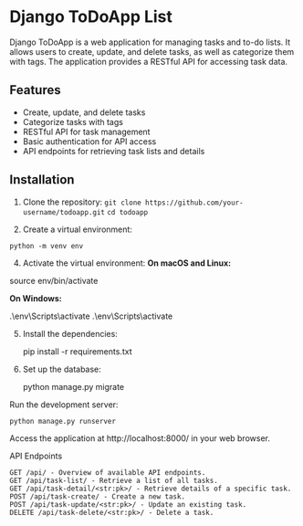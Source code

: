 # Django ToDoApp List

Django ToDoApp is a web application for managing tasks and to-do lists. It allows users to create, update, and delete tasks, as well as categorize them with tags. The application provides a RESTful API for accessing task data.

## Features

- Create, update, and delete tasks
- Categorize tasks with tags
- RESTful API for task management
- Basic authentication for API access
- API endpoints for retrieving task lists and details

## Installation

1. Clone the repository:
```git clone https://github.com/your-username/todoapp.git```
```cd todoapp```

3. Create a virtual environment:

```python -m venv env```

4. Activate the virtual environment:
**On macOS and Linux:** 

source env/bin/activate

**On Windows:**

.\env\Scripts\activate
.\env\Scripts\activate

5. Install the dependencies:

    pip install -r requirements.txt

6. Set up the database:

    python manage.py migrate

Run the development server:

    python manage.py runserver

Access the application at http://localhost:8000/ in your web browser.

API Endpoints

    GET /api/ - Overview of available API endpoints.
    GET /api/task-list/ - Retrieve a list of all tasks.
    GET /api/task-detail/<str:pk>/ - Retrieve details of a specific task.
    POST /api/task-create/ - Create a new task.
    POST /api/task-update/<str:pk>/ - Update an existing task.
    DELETE /api/task-delete/<str:pk>/ - Delete a task.
